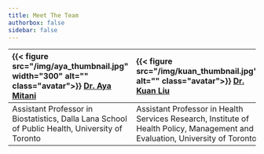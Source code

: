 ```yaml
---
title: Meet The Team
authorbox: false
sidebar: false
---
```


| {{< figure src="/img/aya_thumbnail.jpg" width="300"  alt=""  class="avatar">}}   [Dr. Aya Mitani](https://ayamitani.github.io/) | {{< figure src="/img/kuan_thumbnail.jpg" alt="" class="avatar">}}  [Dr. Kuan Liu](https://www.kuan-liu.com/) | {{< figure src="/img/larry_thumbnail.jpg" width="300"  alt="" class="avatar" >}}   [Larry Dong](https://larrydong.com/) | {{< figure src="/img/rose_thumbnail.jpg" width="300"  alt="" class="avatar" >}} [Rose Garrett](https://www.linkedin.com/in/rose-garrett-305414129/)  |
|:---             | :---        | :---            |:---            |
| Assistant Professor in Biostatistics, Dalla Lana School of Public Health, University of Toronto | Assistant Professor in Health Services Research, Institute of Health Policy, Management and Evaluation, University of Toronto | PhD Candidate in Biostatistics, Dalla Lana School of Public Health, University of Toronto  | PhD Student in Biostatistics, Dalla Lana School of Public Health, University of Toronto  |


